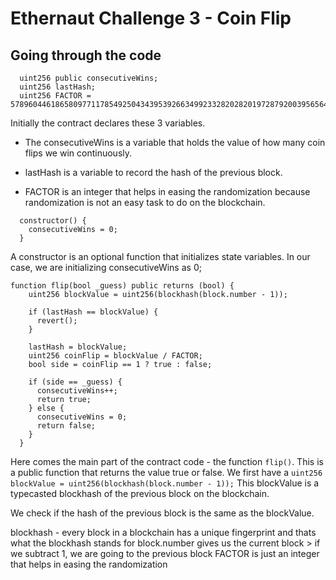 # Ethernaut Challenge 3 - Coin Flip


## Going through the code

```solidity
  uint256 public consecutiveWins;
  uint256 lastHash;
  uint256 FACTOR = 57896044618658097711785492504343953926634992332820282019728792003956564819968;
```
Initially the contract declares these 3 variables. 

- The consecutiveWins is a variable that holds the value of how many coin flips we win continuously. 

- lastHash is a variable to record the hash of the previous block.

- FACTOR is an integer that helps in easing the randomization because randomization is not an easy task to do on the blockchain.


```solidity
  constructor() {
    consecutiveWins = 0;
  }
```
A constructor is an optional function that initializes state variables. In our case, we are initializing consecutiveWins as 0;

```solidity
function flip(bool _guess) public returns (bool) {
    uint256 blockValue = uint256(blockhash(block.number - 1));

    if (lastHash == blockValue) {
      revert();
    }

    lastHash = blockValue;
    uint256 coinFlip = blockValue / FACTOR;
    bool side = coinFlip == 1 ? true : false;

    if (side == _guess) {
      consecutiveWins++;
      return true;
    } else {
      consecutiveWins = 0;
      return false;
    }
  }
```

Here comes the main part of the contract code - the function ```flip()```. This is a public function that returns the value true or false. We first have a ```uint256 blockValue = uint256(blockhash(block.number - 1));``` This blockValue is a typecasted blockhash of the previous block on the blockchain. 

We check if the hash of the previous block is the same as the blockValue.

blockhash - every block in a blockchain has a unique fingerprint and thats what the blockhash stands for
block.number gives us the current block > if we subtract 1, we are going to the previous block
FACTOR is just an integer that helps in easing the randomization

